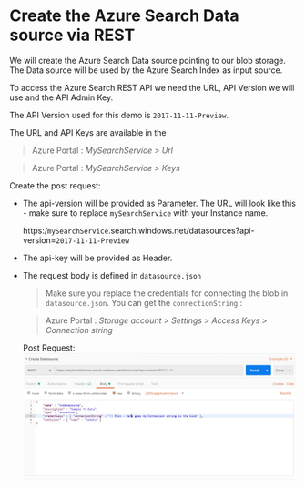 # Create the Azure Search Data source via REST

We will create the Azure Search Data source pointing to our blob storage. The Data source will be used by the Azure Search Index as input source.

To access the Azure Search REST API we need the URL, API Version we will use and the API Admin Key.

The API Version used for this demo is `2017-11-11-Preview`.

The URL and API Keys are available in the 

 >Azure Portal : _MySearchService > Url_

 >Azure Portal : _MySearchService > Keys_ 

Create the post request:

- The api-version will be provided as Parameter. The URL will look like this - make sure to replace `mySearchService` with your Instance name.

    https:/`mySearchService`.search.windows.net/datasources?api-version=`2017-11-11-Preview`
- The api-key will be provided as Header. 
- The request body is defined in `datasource.json`

    >Make sure you replace the credentials for connecting the blob in `datasource.json`. You can get the `connectionString` :

    >Azure Portal : _Storage account > Settings > Access Keys > Connection string_
    
  Post Request: 
   ![](img/create_datasource.jpg)
